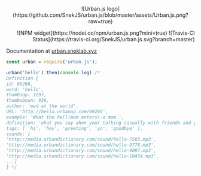 <p align="center">
![Urban.js logo](https://github.com/SnekJS/urban.js/blob/master/assets/Urban.js.png?raw=true)
</p>
<p align="right">
![NPM widget](https://nodei.co/npm/urban.js.png?mini=true)
![Travis-CI Status](https://travis-ci.org/SnekJS/urban.js.svg?branch=master)
</p>

Documentation at [urban.sneklab.xyz](https://urban.sneklab.xyz/)

```js
const urban = require('urban.js');

urban('hello').then(console.log) /*
Definition {
id: 69266,
word: 'hello',
thumbsUp: 3297,
thumbsDown: 936,
author: 'mad at the world',
URL: 'http://hello.urbanup.com/69266',
example: 'What the hell(mom enters)-o mom.',
definition: 'what you say when your talking casually with friends and your mom walks in the room',
tags: [ 'hi', 'hey', 'greeting', 'yo', 'goodbye' ],
sounds: [
'http://media.urbandictionary.com/sound/hello-7503.mp3',
'http://media.urbandictionary.com/sound/hello-9778.mp3',
'http://media.urbandictionary.com/sound/hello-9897.mp3',
'http://media.urbandictionary.com/sound/hello-10454.mp3',
...]
} */
```

